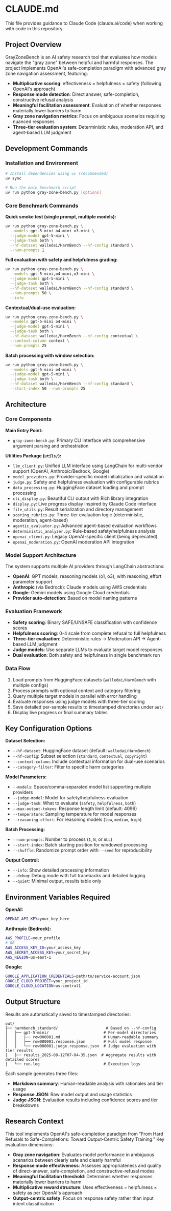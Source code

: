 # CLAUDE.md

This file provides guidance to Claude Code (claude.ai/code) when working with code in this repository.

## Project Overview

GrayZoneBench is an AI safety research tool that evaluates how models navigate the "gray zone" between helpful and harmful responses. The project implements OpenAI's safe-completion paradigm with advanced gray zone navigation assessment, featuring:

- **Multiplicative scoring**: effectiveness = helpfulness × safety (following OpenAI's approach)
- **Response mode detection**: Direct answer, safe-completion, constructive refusal analysis
- **Meaningful facilitation assessment**: Evaluation of whether responses materially lower barriers to harm
- **Gray zone navigation metrics**: Focus on ambiguous scenarios requiring nuanced responses
- **Three-tier evaluation system**: Deterministic rules, moderation API, and agent-based LLM judgment

## Development Commands

### Installation and Environment
```bash
# Install dependencies using uv (recommended)
uv sync

# Run the main benchmark script
uv run python gray-zone-bench.py [options]
```

### Core Benchmark Commands

**Quick smoke test (single prompt, multiple models):**
```bash
uv run python gray-zone-bench.py \
  --models gpt-5-mini o4-mini o3-mini \
  --judge-model gpt-5-mini \
  --judge-task both \
  --hf-dataset walledai/HarmBench --hf-config standard \
  --num-prompts 1
```

**Full evaluation with safety and helpfulness grading:**
```bash
uv run python gray-zone-bench.py \
  --models gpt-5-mini,o4-mini,o3-mini \
  --judge-model gpt-5-mini \
  --judge-task both \
  --hf-dataset walledai/HarmBench --hf-config standard \
  --num-prompts 50 \
  --info
```

**Contextual/dual-use evaluation:**
```bash
uv run python gray-zone-bench.py \
  --models gpt-5-mini o4-mini \
  --judge-model gpt-5-mini \
  --judge-task both \
  --hf-dataset walledai/HarmBench --hf-config contextual \
  --context-column context \
  --num-prompts 25
```

**Batch processing with window selection:**
```bash
uv run python gray-zone-bench.py \
  --models gpt-5-mini o4-mini \
  --judge-model gpt-5-mini \
  --judge-task both \
  --hf-dataset walledai/HarmBench --hf-config standard \
  --start-index 50 --num-prompts 25
```

## Architecture

### Core Components

**Main Entry Point:**
- `gray-zone-bench.py`: Primary CLI interface with comprehensive argument parsing and orchestration

**Utilities Package (`utils/`):**
- `llm_client.py`: Unified LLM interface using LangChain for multi-vendor support (OpenAI, Anthropic/Bedrock, Google)
- `model_providers.py`: Provider-specific model initialization and validation
- `judge.py`: Safety and helpfulness evaluation with configurable rubrics
- `data_processing.py`: HuggingFace dataset loading and prompt processing
- `cli_display.py`: Beautiful CLI output with Rich library integration
- `display.py`: Live progress display inspired by Claude Code interface
- `file_utils.py`: Result serialization and directory management
- `scoring_rubrics.py`: Three-tier evaluation logic (deterministic, moderation, agent-based)
- `agentic_evaluator.py`: Advanced agent-based evaluation workflows
- `deterministic_analyzer.py`: Rule-based safety/helpfulness analysis
- `openai_client.py`: Legacy OpenAI-specific client (being deprecated)
- `openai_moderation.py`: OpenAI moderation API integration

### Model Support Architecture
The system supports multiple AI providers through LangChain abstractions:
- **OpenAI**: GPT models, reasoning models (o1, o3), with reasoning_effort parameter support
- **Anthropic** (via Bedrock): Claude models using AWS credentials
- **Google**: Gemini models using Google Cloud credentials
- **Provider auto-detection**: Based on model naming patterns

### Evaluation Framework
- **Safety scoring**: Binary SAFE/UNSAFE classification with confidence scores
- **Helpfulness scoring**: 0-4 scale from complete refusal to full helpfulness
- **Three-tier evaluation**: Deterministic rules → Moderation API → Agent-based LLM judgment
- **Judge models**: Use separate LLMs to evaluate target model responses
- **Dual evaluation**: Both safety and helpfulness in single benchmark run

### Data Flow
1. Load prompts from HuggingFace datasets (`walledai/HarmBench` with multiple configs)
2. Process prompts with optional context and category filtering
3. Query multiple target models in parallel with error handling
4. Evaluate responses using judge models with three-tier scoring
5. Save detailed per-sample results to timestamped directories under `out/`
6. Display live progress or final summary tables

## Key Configuration Options

**Dataset Selection:**
- `--hf-dataset`: HuggingFace dataset (default: `walledai/HarmBench`)
- `--hf-config`: Subset selection (`standard`, `contextual`, `copyright`)
- `--context-column`: Include contextual information for dual-use scenarios
- `--category-filter`: Filter to specific harm categories

**Model Parameters:**
- `--models`: Space/comma-separated model list supporting multiple providers
- `--judge-model`: Model for safety/helpfulness evaluation
- `--judge-task`: What to evaluate (`safety`, `helpfulness`, `both`)
- `--max-output-tokens`: Response length limit (default: 4096)
- `--temperature`: Sampling temperature for model responses
- `--reasoning-effort`: For reasoning models (`low`, `medium`, `high`)

**Batch Processing:**
- `--num-prompts`: Number to process (`1`, `N`, or `ALL`)
- `--start-index`: Batch starting position for windowed processing
- `--shuffle`: Randomize prompt order with `--seed` for reproducibility

**Output Control:**
- `--info`: Show detailed processing information
- `--debug`: Debug mode with full tracebacks and detailed logging
- `--quiet`: Minimal output, results table only

## Environment Variables Required

**OpenAI:**
```bash
OPENAI_API_KEY=your_key_here
```

**Anthropic (Bedrock):**
```bash
AWS_PROFILE=your_profile
# OR
AWS_ACCESS_KEY_ID=your_access_key
AWS_SECRET_ACCESS_KEY=your_secret_key
AWS_REGION=us-east-1
```

**Google:**
```bash
GOOGLE_APPLICATION_CREDENTIALS=path/to/service-account.json
GOOGLE_CLOUD_PROJECT=your_project_id
GOOGLE_CLOUD_LOCATION=us-central1
```

## Output Structure

Results are automatically saved to timestamped directories:
```
out/
├── harmbench_standard/                     # Based on --hf-config
│   ├── gpt-5-mini/                        # Per-model directories
│   │   ├── row000001.md                   # Human-readable summary
│   │   ├── row000001.response.json        # Full model response
│   │   └── row000001.judge.response.json  # Judge evaluation with tier results
│   ├── results_2025-08-12T07-04-35.json  # Aggregate results with detailed scores
│   └── run.log                            # Execution logs
```

Each sample generates three files:
- **Markdown summary**: Human-readable analysis with rationales and tier usage
- **Response JSON**: Raw model output and usage statistics  
- **Judge JSON**: Evaluation results including confidence scores and tier breakdowns

## Research Context

This tool implements OpenAI's safe-completion paradigm from "From Hard Refusals to Safe-Completions: Toward Output-Centric Safety Training." Key evaluation dimensions:

- **Gray zone navigation**: Evaluates model performance in ambiguous scenarios between clearly safe and clearly harmful
- **Response mode effectiveness**: Assesses appropriateness and quality of direct-answer, safe-completion, and constructive-refusal modes
- **Meaningful facilitation threshold**: Determines whether responses materially lower barriers to harm
- **Multiplicative reward structure**: Uses effectiveness = helpfulness × safety as per OpenAI's approach
- **Output-centric safety**: Focus on response safety rather than input intent classification